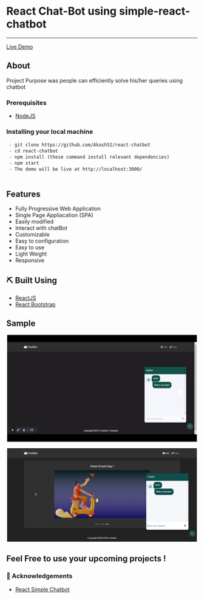 # React Chat-Bot using simple-react-chatbot
---

[Live Demo](https://rmcchatbott.netlify.app/)

##  About <a name = "about"></a>

Project Purpose was people can efficiently solve his/her queries using chatbot

### Prerequisites

- [NodeJS](https://nodejs.org/en/)


### Installing your local machine

```
 - git clone https://github.com/Akash52/react-chatbot
 - cd react-chatbot
 - npm install (these command install relevant dependencies)
 - npm start 
 - The demo will be live at http://localhost:3000/
 
```

 ## Features
 
 - Fully Progressive Web Application
 - Single Page Appliacation (SPA)
 - Easily modified 
 - Interact with chatBot
 - Customizable
 - Easy to configuration
 - Easy to use
 - Light Weight 
 - Responsive


## ⛏️ Built Using <a name = "built_using"></a>

- [ReactJS](https://reactjs.org/)
- [React Bootstrap](https://react-bootstrap.github.io/)

## Sample

<p align="center">
<img src="https://github.com/Akash52/react-chatbot/blob/master/public/images/sample.gif?raw=true" width="500 height="500"/>
</p>
  
  <p align="center">
<img src="https://github.com/Akash52/react-chatbot/blob/master/public/images/Chat-Bot.png?raw=true" width="500 height="500"/>
</p>
                                                                                                                           
                                                                                                                  


## Feel Free to use your upcoming projects ! 

### 🎉 Acknowledgements <a name = "acknowledgement"></a>
- [React Simple Chatbot](https://github.com/LucasBassetti/react-simple-chatbot) 




